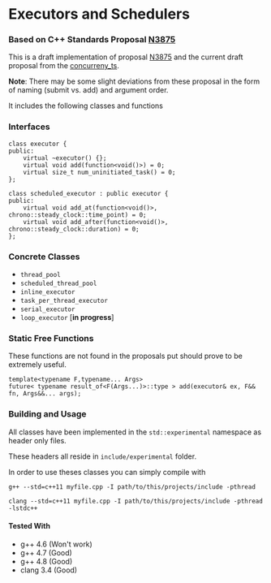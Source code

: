 # Executors and Schedulers
### Based on C++ Standards Proposal [N3875](ttp://www.open-std.org/jtc1/sc22/wg21/docs/papers/2013/n3785.pdf)

This is a draft implementation of proposal [N3875](ttp://www.open-std.org/jtc1/sc22/wg21/docs/papers/2013/n3785.pdf) and the current draft proposal from the [concurreny_ts](https://github.com/cplusplus/concurrency_ts).

<b>Note</b>: There may be some slight deviations from these proposal in the form of naming (submit vs. add) and argument order.

It includes the following classes and functions

### Interfaces
    class executor {
    public:
        virtual ~executor() {};
        virtual void add(function<void()>) = 0;
        virtual size_t num_uninitiated_task() = 0;
    };
 
    class scheduled_executor : public executor {
    public:
        virtual void add_at(function<void()>, chrono::steady_clock::time_point) = 0;
        virtual void add_after(function<void()>, chrono::steady_clock::duration) = 0;
    };

### Concrete Classes
 * `thread_pool`
 * `scheduled_thread_pool`
 * `inline_executor`
 * `task_per_thread_executor`
 * `serial_executor`
 * `loop_executor` [<b>in progress</b>]
 
### Static Free Functions

These functions are not found in the proposals put should prove to be extremely useful. 

    template<typename F,typename... Args>
    future< typename result_of<F(Args...)>::type > add(executor& ex, F&& fn, Args&&... args);
    
    
### Building and Usage

All classes have been implemented in the `std::experimental` namespace as header only files.

These headers all reside in `include/experimental` folder.

In order to use theses classes you can simply compile with 

`g++ --std=c++11 myfile.cpp -I path/to/this/projects/include -pthread`

`clang --std=c++11 myfile.cpp -I path/to/this/projects/include -pthread -lstdc++`

#### Tested With

 * g++ 4.6 (Won't work)
 * g++ 4.7 (Good)
 * g++ 4.8 (Good)
 * clang 3.4 (Good)

